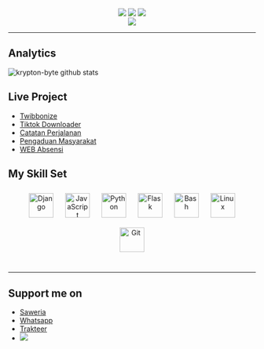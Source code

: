 <!-- ## Ya Halooo <img src="https://github.com/TheDudeThatCode/TheDudeThatCode/blob/master/Assets/Hi.gif" width="29px"> -->
<p align="center"><br><a href="https://wa.me/6283172366463"><img src="https://img.shields.io/badge/whatsapp-whastapp-%2325D366?logo=whatsapp"></a>&nbsp;<a href="https://m.facebook.com/krypton.byte.5"><img src="https://img.shields.io/badge/facebook-krypton--byte-%231877F2?logo=facebook"></a>&nbsp;<a href="https://www.instagram.com/krypton_byte"><img src="https://img.shields.io/badge/Instagram-krypton--byte-%23fc034e?logo=instagram"></a><br><img src="https://visitor-badge.glitch.me/badge?page_id=krypton-byte.krypron-byte&style=for-the-badge">
</p>
<!-- <img align="left" src="https://i.ibb.co/QkxdF4d/python.webp" width="120" height="120" >
<a href="https://pypi.org/user/krypton-byte/"><img height="140px" src="asset/image/pip_big-removebg-preview.png" align="right"></a> -->


___
<!-- ![Metrics](https://metrics.lecoq.io/krypton-byte?template=classic&isocalendar=1&languages=1&introduction=1&people=1&gists=1&achievements=1&isocalendar.duration=full-year&languages.limit=8&languages.sections=most-used&languages.colors=Python&languages.threshold=0%25&languages.indepth=false&languages.recent.load=300&languages.recent.days=14&introduction.title=true&people.limit=24&people.size=28&people.types=followers%2C%20following&people.identicons=false&people.shuffle=false&achievements.threshold=C&achievements.secrets=true&achievements.limit=0&config.timezone=Asia%2FJakarta) -->

## Analytics

![krypton-byte github stats](https://github-readme-stats.vercel.app/api?username=krypton-byte&show_icons=true&theme=tokyonight)


## Live Project
 <ul>
    <li>
        <a href="http://bytescrapper.herokuapp.com/">Twibbonize</a>
    </li>
    <li>
        <a href="http://tkdown.herokuapp.com/">Tiktok Downloader</a>
    </li>
    <li>
           <a href="https://pedulidiri.krypton-byte.codes">Catatan Perjalanan</a>
       </li>
    <li>
           <a href="https://pengaduan.krypton-byte.codes">Pengaduan Masyarakat</a>
    </li>
    <li>
           <a href="https://absensi.krypton-byte.codes">WEB Absensi</a>
    </li>
</ul>

## My Skill Set  
<div align="center">  
<img style="margin: 10px" src="https://profilinator.rishav.dev/skills-assets/django-original.svg" alt="Django" height="50" />  
<img style="margin: 10px" src="https://profilinator.rishav.dev/skills-assets/javascript-original.svg" alt="JavaScript" height="50" />  
<img style="margin: 10px" src="https://profilinator.rishav.dev/skills-assets/python-original.svg" alt="Python" height="50" />  
<img style="margin: 10px" src="https://profilinator.rishav.dev/skills-assets/flask.png" alt="Flask" height="50" />  
<img style="margin: 10px" src="https://profilinator.rishav.dev/skills-assets/gnu_bash-icon.svg" alt="Bash" height="50" />  
<img style="margin: 10px" src="https://profilinator.rishav.dev/skills-assets/linux-original.svg" alt="Linux" height="50" />  
<img style="margin: 10px" src="https://profilinator.rishav.dev/skills-assets/git-scm-icon.svg" alt="Git" height="50" />  
</div>
<br />

----


## Support me on

<ul>
    <li>
        <a href="https://saweria.co/kryptonbyte">Saweria</a>
    </li>
    <li>
        <a href="https://wa.me/6283172366463">Whatsapp</a>
    </li>
    <li>
        <a href="https://trakteer.id/krypton-byte-z8vbo">Trakteer</a>
    </li>
    <li>
        <a href="https://paypal.me/kryptonbyte2?locale.x=id_ID">
        <img src="https://img.shields.io/badge/paypal-krypton--byte-%2300457C?logo=paypal"></img>
        </a>
    </li>
</ul>
<!--
**krypton-byte/krypton-byte** is a ✨ _special_ ✨ repository because its `README.md` (this file) appears on your GitHub profile.

Here are some ideas to get you started:

- 🔭 I’m currently working on ...
- 🌱 I’m currently learning ...
- 👯 I’m looking to collaborate on ...
- 🤔 I’m looking for help with ...
- 💬 Ask me about ...
- 📫 How to reach me: ...
- 😄 Pronouns: ...
- ⚡ Fun fact: ...
-->

